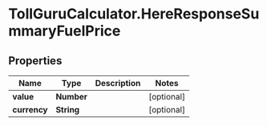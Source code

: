 # TollGuruCalculator.HereResponseSummaryFuelPrice

## Properties
Name | Type | Description | Notes
------------ | ------------- | ------------- | -------------
**value** | **Number** |  | [optional] 
**currency** | **String** |  | [optional] 

